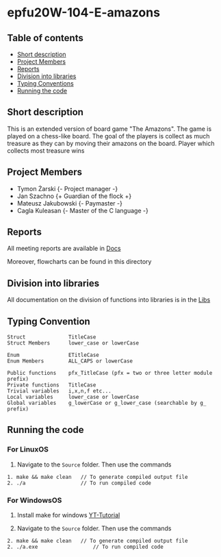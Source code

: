 # epfu20W-104-E-amazons

## Table of contents

- [Short description](#short-description)
- [Project Members](#project-members)
- [Reports](#reports)
- [Division into libraries](#division-into-libraries)
- [Typing Conventions](#typing-convention)
- [Running the code](#running-the-code)

## Short description

This is an extended version of board game "The Amazons".
The game is played on a chess-like board.
The goal of the players is collect as much treasure as they can by moving their amazons on the board.
Player which collects most treasure wins

## Project Members

- Tymon Żarski {- Project manager -}
- Jan Szachno {+ Guardian of the flock +}
- Mateusz Jakubowski {- Paymaster -}
- Cagla Kuleasan {- Master of the C language -}

## Reports

All meeting reports are available in [Docs](https://gitlab-stud.elka.pw.edu.pl/mjakubo3/epfu20w-104-E-amazons/-/tree/master/Docs 'Projets Docs')

Moreover, flowcharts can be found in this directory

## Division into libraries

All documentation on the division of functions into libraries is in the [Libs](https://gitlab-stud.elka.pw.edu.pl/mjakubo3/epfu20w-104-E-amazons/-/blob/master/Lib/libs.txt 'Projects Libs')

## Typing Convention

```
Struct              TitleCase
Struct Members      lower_case or lowerCase

Enum                ETitleCase
Enum Members        ALL_CAPS or lowerCase

Public functions    pfx_TitleCase (pfx = two or three letter module prefix)
Private functions   TitleCase
Trivial variables   i,x,n,f etc...
Local variables     lower_case or lowerCase
Global variables    g_lowerCase or g_lower_case (searchable by g_ prefix)
```

## Running the code

### For LinuxOS

1. Navigate to the `Source` folder.
   Then use the commands

```
1. make && make clean   // To generate compiled output file
2. ./a                  // To run compiled code
```

### For WindowsOS

1. Install make for windows [YT-Tutorial](https://www.youtube.com/watch?v=taCJhnBXG_w 'Projects Libs')

2. Navigate to the `Source` folder.
   Then use the commands

```
2. make && make clean   // To generate compiled output file
2. ./a.exe                  // To run compiled code
```
